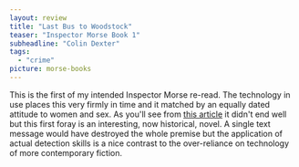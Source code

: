```yaml
---
layout: review
title: "Last Bus to Woodstock"
teaser: "Inspector Morse Book 1"
subheadline: "Colin Dexter"
tags:
  - "crime"
picture: morse-books
---
```


This is the first of my intended Inspector Morse re-read. The technology in use places this
very firmly in time and it matched by an equally dated attitude to women and sex. As you'll 
see from [this article](/blog/article/a-readers-remorse/) it didn't end well but
this first foray is an interesting, now historical, novel. A single text message
would have destroyed the whole premise but the application of actual detection skills
is a nice contrast to the over-reliance on technology of more contemporary fiction.
